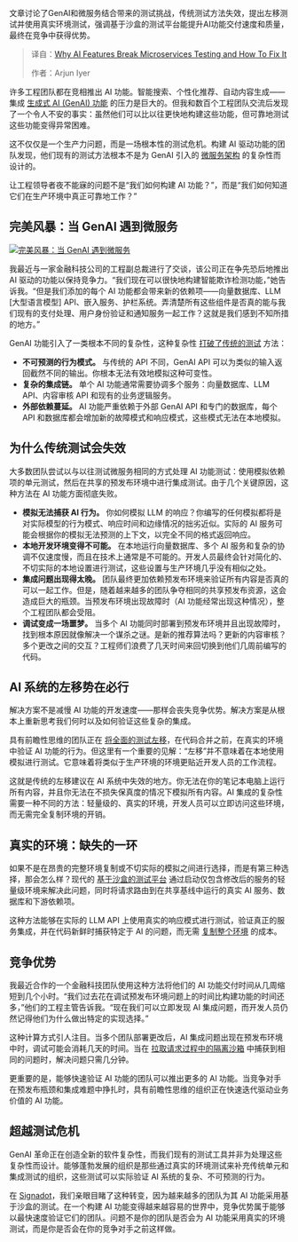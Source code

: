 
<!--
title: AI功能如何摧毁微服务测试以及修复方法
cover: https://cdn.thenewstack.io/media/2025/06/3b73c9d5-storm.jpg
summary: 文章讨论了GenAI和微服务结合带来的测试挑战，传统测试方法失效，提出左移测试并使用真实环境测试，强调基于沙盒的测试平台能提升AI功能交付速度和质量，最终在竞争中获得优势。
-->

文章讨论了GenAI和微服务结合带来的测试挑战，传统测试方法失效，提出左移测试并使用真实环境测试，强调基于沙盒的测试平台能提升AI功能交付速度和质量，最终在竞争中获得优势。

> 译自：[Why AI Features Break Microservices Testing and How To Fix It](https://thenewstack.io/why-ai-features-break-microservices-testing-and-how-to-fix-it/)
> 
> 作者：Arjun Iyer

许多工程团队都在竞相推出 AI 功能。智能搜索、个性化推荐、自动内容生成——集成 [生成式 AI (GenAI) 功能](https://thenewstack.io/genai-is-quickly-reinventing-it-operations-leaving-many-behind/) 的压力是巨大的。但我和数百个工程团队交流后发现了一个令人不安的事实：虽然他们可以比以往更快地构建这些功能，但可靠地测试这些功能变得异常困难。

这不仅仅是一个生产力问题，而是一场根本性的测试危机。构建 AI 驱动功能的团队发现，他们现有的测试方法根本不是为 GenAI 引入的 [微服务架构](https://thenewstack.io/microservices/) 的复杂性而设计的。

让工程领导者夜不能寐的问题不是“我们如何构建 AI 功能？”，而是“我们如何知道它们在生产环境中真正可靠地工作？”

## 完美风暴：当 GenAI 遇到微服务

[![完美风暴：当 GenAI 遇到微服务](https://cdn.thenewstack.io/media/2025/06/7dd2f155-storm_-genai-microservices-683x1024.jpg)](https://cdn.thenewstack.io/media/2025/06/7dd2f155-storm_-genai-microservices-683x1024.jpg)

我最近与一家金融科技公司的工程副总裁进行了交谈，该公司正在争先恐后地推出 AI 驱动的功能以保持竞争力。“我们现在可以很快地构建智能欺诈检测功能，”她告诉我。“但是我们添加的每个 AI 功能都会带来新的依赖项——向量数据库、LLM [大型语言模型] API、嵌入服务、护栏系统。弄清楚所有这些组件是否真的能与我们现有的支付处理、用户身份验证和通知服务一起工作？这就是我们感到不知所措的地方。”

GenAI 功能引入了一类根本不同的复杂性，这种复杂性 [打破了传统的测试](https://thenewstack.io/from-poc-to-production-why-genai-projects-often-stall/) 方法：

*   **不可预测的行为模式。** 与传统的 API 不同，GenAI API 可以为类似的输入返回截然不同的输出。你根本无法有效地模拟这种可变性。
*   **复杂的集成链。** 单个 AI 功能通常需要协调多个服务：向量数据库、LLM API、内容审核 API 和现有的业务逻辑服务。
*   **外部依赖蔓延。** AI 功能严重依赖于外部 GenAI API 和专门的数据库，每个 API 和数据库都会增加新的故障模式和响应模式，这些模式无法在本地模拟。

## 为什么传统测试会失效

大多数团队尝试以与以往测试微服务相同的方式处理 AI 功能测试：使用模拟依赖项的单元测试，然后在共享的预发布环境中进行集成测试。由于几个关键原因，这种方法在 AI 功能方面彻底失败。

*   **模拟无法捕获 AI 行为。** 你如何模拟 LLM 的响应？你编写的任何模拟都将是对实际模型的行为模式、响应时间和边缘情况的拙劣近似。实际的 AI 服务可能会根据你的模拟无法预测的上下文，以完全不同的格式返回响应。
*   **本地开发环境变得不可能。** 在本地运行向量数据库、多个 AI 服务和复杂的协调不仅速度慢，而且在技术上通常是不可能的。开发人员最终会针对简化的、不切实际的本地设置进行测试，这些设置与生产环境几乎没有相似之处。
*   **集成问题出现得太晚。** 团队最终更加依赖预发布环境来验证所有内容是否真的可以一起工作。但是，随着越来越多的团队争夺相同的共享预发布资源，这会造成巨大的瓶颈。当预发布环境出现故障时（AI 功能经常出现这种情况），整个工程团队都会受阻。
*   **调试变成一场噩梦。** 当多个 AI 功能同时部署到预发布环境并且出现故障时，找到根本原因就像解决一个谋杀之谜。是新的推荐算法吗？更新的内容审核？多个更改之间的交互？工程师们浪费了几天时间来回切换到他们几周前编写的代码。

## AI 系统的左移势在必行

解决方案不是减慢 AI 功能的开发速度——那样会丧失竞争优势。解决方案是从根本上重新思考我们何时以及如何验证这些复杂的集成。

具有前瞻性思维的团队正在 [将全面的测试左移](https://thenewstack.io/why-we-shift-testing-left-a-software-dev-cycle-that-doesnt-scale/)，在代码合并之前，在真实的环境中验证 AI 功能的行为。但这里有一个重要的见解：“左移”并不意味着在本地使用模拟进行测试。它意味着将类似于生产环境的环境更贴近开发人员的工作流程。

这就是传统的左移建议在 AI 系统中失效的地方。你无法在你的笔记本电脑上运行所有内容，并且你无法在不损失保真度的情况下模拟所有内容。AI 集成的复杂性需要一种不同的方法：轻量级的、真实的环境，开发人员可以立即访问这些环境，而无需完全复制环境的开销。

## 真实的环境：缺失的一环

如果不是在昂贵的完整环境复制或不切实际的模拟之间进行选择，而是有第三种选择，那会怎么样？现代的 [基于沙盒的测试平台](https://thenewstack.io/sandbox-testing-the-devex-game-changer-for-microservices/) 通过启动仅包含修改后的服务的轻量级环境来解决此问题，同时将请求路由到在共享基线中运行的真实 AI 服务、数据库和下游依赖项。

这种方法能够在实际的 LLM API 上使用真实的响应模式进行测试，验证真正的服务集成，并在代码新鲜时捕获特定于 AI 的问题，而无需 [复制整个环境](https://thenewstack.io/why-duplicating-environments-for-microservices-backfires/) 的成本。

## 竞争优势

我最近合作的一个金融科技团队使用这种方法将他们的 AI 功能交付时间从几周缩短到几个小时。“我们过去花在调试预发布环境问题上的时间比构建功能的时间还多，”他们的工程主管告诉我。“现在我们可以立即发现 AI 集成问题，而开发人员仍然记得他们为什么做出特定的实现选择。”

这种计算方式引人注目。当多个团队部署更改后，AI 集成问题出现在预发布环境中时，调试可能会消耗几天的时间。当在 [拉取请求过程中的隔离沙箱](https://thenewstack.io/shifting-testing-left-the-request-isolation-solution/) 中捕获到相同的问题时，解决问题只需几分钟。

更重要的是，能够快速验证 AI 功能的团队可以推出更多的 AI 功能。当竞争对手在预发布瓶颈和集成难题中挣扎时，具有前瞻性思维的组织正在快速迭代驱动业务价值的 AI 功能。

## 超越测试危机

GenAI 革命正在创造全新的软件复杂性，而我们现有的测试工具并非为处理这些复杂性而设计。能够蓬勃发展的组织是那些通过真实的环境测试来补充传统单元和集成测试的组织，这些测试可以实际验证 AI 系统的复杂、不可预测的行为。

在 [Signadot](https://www.signadot.com/)，我们亲眼目睹了这种转变，因为越来越多的团队为其 AI 功能采用基于沙盒的测试。在一个构建 AI 功能变得越来越容易的世界中，竞争优势属于能够以最快速度验证它们的团队。问题不是你的团队是否会为 AI 功能采用真实的环境测试，而是你是否会在你的竞争对手之前这样做。